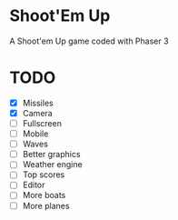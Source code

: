 # Shoot'Em Up
A Shoot'em Up game coded with Phaser 3

# TODO
- [x] Missiles
- [x] Camera
- [ ] Fullscreen
- [ ] Mobile
- [ ] Waves
- [ ] Better graphics
- [ ] Weather engine
- [ ] Top scores
- [ ] Editor
- [ ] More boats
- [ ] More planes
